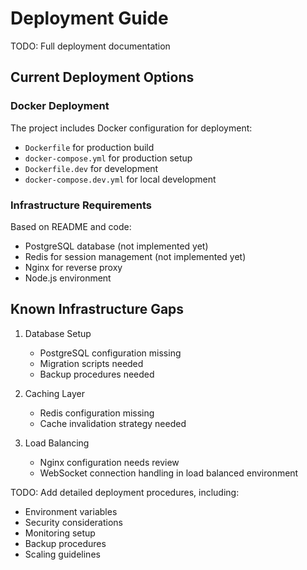 # Deployment Guide

TODO: Full deployment documentation

## Current Deployment Options

### Docker Deployment
The project includes Docker configuration for deployment:
- `Dockerfile` for production build
- `docker-compose.yml` for production setup
- `Dockerfile.dev` for development
- `docker-compose.dev.yml` for local development

### Infrastructure Requirements
Based on README and code:
- PostgreSQL database (not implemented yet)
- Redis for session management (not implemented yet)
- Nginx for reverse proxy
- Node.js environment

## Known Infrastructure Gaps

1. Database Setup
   - PostgreSQL configuration missing
   - Migration scripts needed
   - Backup procedures needed

2. Caching Layer
   - Redis configuration missing
   - Cache invalidation strategy needed

3. Load Balancing
   - Nginx configuration needs review
   - WebSocket connection handling in load balanced environment

TODO: Add detailed deployment procedures, including:
- Environment variables
- Security considerations
- Monitoring setup
- Backup procedures
- Scaling guidelines